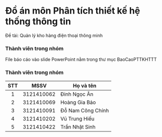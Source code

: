 # Đồ án môn Phân tích thiết kế hệ thống thông tin
 Đề tài: Quản lý kho hàng điện thoại thông minh
 ### Thành viên trong nhóm
 File báo cáo vào slide PowerPoint nằm trong thư mục BaoCaoPTTKHTTT
 ### Thành viên trong nhóm
 |STT  |MSSV        |Họ và tên       |
|:---:|:----------:|----------------|
|1    |3121410062  |Đinh Ngọc Ân|
|2    |3121410069  |Hoàng Gia Bảo|
|3    |3121410091  |Đỗ Nam Công Chính|
|4    |3121410202  |Vũ Trung Hiếu|
|5    |3121410422  |Trần Nhật Sinh|
